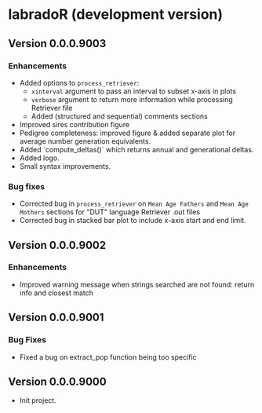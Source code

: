 # labradoR (development version)

## Version 0.0.0.9003

### Enhancements

-   Added options to `process_retriever`:
    -   `xinterval` argument to pass an interval to subset x-axis in plots
    -   `verbose` argument to return more information while processing Retriever file
    -   Added (structured and sequential) comments sections
-   Improved sires contribution figure
-   Pedigree completeness: improved figure & added separate plot for average number generation equivalents.
-   Added \`compute_deltas()\` which returns annual and generational deltas.
-   Added logo.
-   Small syntax improvements.

### Bug fixes

-   Corrected bug in `process_retriever` on `Mean Age Fathers` and `Mean Age Mothers` sections for "DUT" language Retriever .out files
-   Corrected bug in stacked bar plot to include x-axis start and end limit.

## Version 0.0.0.9002

### Enhancements

-   Improved warning message when strings searched are not found: return info and closest match

## Version 0.0.0.9001

### Bug Fixes

-   Fixed a bug on extract_pop function being too specific

## Version 0.0.0.9000

-   Init project.
